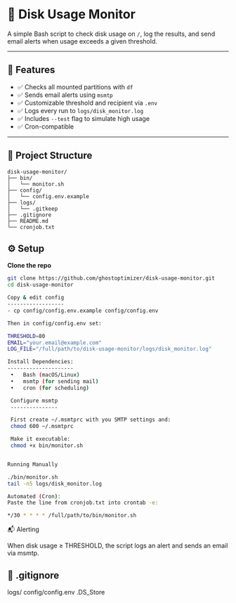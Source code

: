 # 🧠 Disk Usage Monitor

A simple Bash script to check disk usage on `/`, log the results, and send email alerts when usage exceeds a given threshold.

---

## 🚀 Features

- ✅ Checks all mounted partitions with `df`
- ✅ Sends email alerts using `msmtp`
- ✅ Customizable threshold and recipient via `.env`
- ✅ Logs every run to `logs/disk_monitor.log`
- ✅ Includes `--test` flag to simulate high usage
- ✅ Cron-compatible

---

## 📁 Project Structure
```
disk-usage-monitor/
├── bin/
│   └── monitor.sh
├── config/
│   └── config.env.example
├── logs/
│   └── .gitkeep  
├── .gitignore
├── README.md
└── cronjob.txt  
```
## ⚙️ Setup

 **Clone the repo**  
   ```bash
   git clone https://github.com/ghostoptimizer/disk-usage-monitor.git
   cd disk-usage-monitor

   Copy & edit config
   ------------------
   - cp config/config.env.example config/config.env

   Then in config/config.env set:

   THRESHOLD=80
   EMAIL="your.email@example.com"
   LOG_FILE="/full/path/to/disk-usage-monitor/logs/disk_monitor.log"

   Install Dependencies:
   ---------------------
    •	Bash (macOS/Linux)
	•	msmtp (for sending mail)
	•	cron (for scheduling)

    Configure msmtp
    ---------------

    First create ~/.msmtprc with you SMTP settings and:
    chmod 600 ~/.msmtprc

    Make it executable:
    chmod +x bin/monitor.sh


   Running Manually

   ./bin/monitor.sh
   tail -n5 logs/disk_monitor.log

   Automated (Cron):
   Paste the line from cronjob.txt into crontab -e:

   */30 * * * * /full/path/to/bin/monitor.sh

```
📬 Alerting

When disk usage ≥ THRESHOLD, the script logs an alert and sends an email via msmtp.

📝 .gitignore
--------------
logs/
config/config.env
.DS_Store
```
